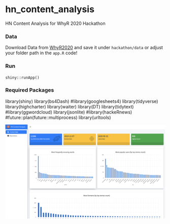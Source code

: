 # hn_content_analysis
HN Content Analysis for WhyR 2020 Hackathon

### Data
Download Data from [WhyR2020](https://github.com/WhyR2020/hackathon) and save it under `hackathon/data` or adjust your folder path in the `app.R` code!

### Run 

`shiny::runApp()`

### Required Packages

library(shiny)
library(bs4Dash)
#library(googlesheets4)
library(tidyverse)
library(highcharter)
library(waiter)
library(DT)
library(tidytext)
#library(ggwordcloud)
library(jsonlite)
#library(hackeRnews)
#future::plan(future::multiprocess)
library(urltools)

![screenshot](screenshot.png)
